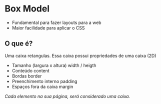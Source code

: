 # Box Model

- Fundamental para fazer layouts para a web
- Maior facilidade para aplicar o CSS

## O que é?

Uma caixa retangulas.
Essa caixa possui propriedades de uma caixa (2D)

- Tamanho (largura x altura)    width / heigth
- Conteúdo                      content
- Bordas                        border
- Preenchimento interno         padding
- Espaços fora da caixa         margin

*Cada elemento na sua página, será considerado uma caixa.*